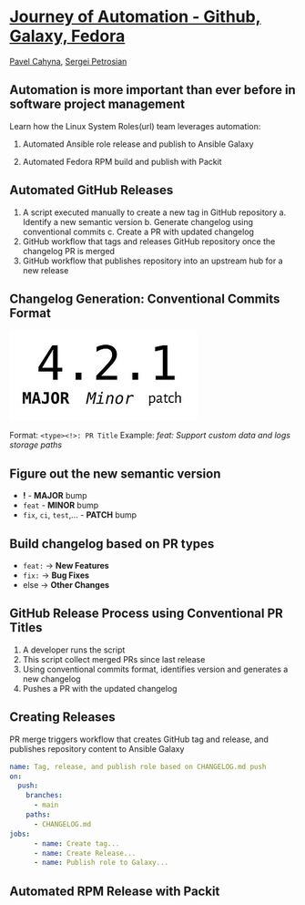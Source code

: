 <!--
theme: gaia
class:
 - invert
headingDivider: 2 
paginate: true
-->

<!--
_class:
 - lead
 - invert
-->

# [Journey of Automation - Github, Galaxy, Fedora](https://spetrosi.github.io/release_automation_devconf2023)

[Pavel Cahyna](mailto:pcahyna@redhat.com), [Sergei Petrosian](mailto:spetrosi@redhat.com)

## Automation is more important than ever before in software project management

<!-- Being able to automate the low level, labor intensive parts of project management is critical. There are many tools in the Fedora and Github ecosystems that facilitate project management, such as GitHub workflows, Packit, and more. -->

Learn how the Linux System Roles(url) team leverages automation:
1. Automated Ansible role release and publish to Ansible Galaxy
<!-- 2. Automated Ansible collection build, publish and release to Galaxy -->
2. Automated Fedora RPM build and publish with Packit
<!--
Comments for the slide for the presenters
For slies syntax examples use https://github.com/ralexander-phi/marp-to-pages/blob/main/README.md and https://github.com/spetrosi/jak_psat_moderni_ucebnice/blob/dev/README.md
-->

## Automated GitHub Releases

1. A script executed manually to create a new tag in GitHub repository
    a. Identify a new semantic version
    b. Generate changelog using conventional commits
    c. Create a PR with updated changelog
2. GitHub workflow that tags and releases GitHub repository once the changelog PR is merged
3. GitHub workflow that publishes repository into an upstream hub for a new release
<!-- 3. Cron-like daily GitHub workflow that collects and publishes content from multiple repositories if any repository has an update -->

## Changelog Generation: Conventional Commits Format

![](img/semver.jpg)

Format:
`<type><!>: PR Title`
Example:
*feat: Support custom data and logs storage paths*

## Figure out the new semantic version

- **!** - **MAJOR** bump
- `feat` - **MINOR** bump
- `fix`, `ci`, `test`,… - **PATCH** bump

## Build changelog based on PR types

- `feat:` -> **New Features**
- `fix:` -> **Bug Fixes**
- else -> **Other Changes**

## GitHub Release Process using Conventional PR Titles

1. A developer runs the script
2. This script collect merged PRs since last release
3. Using conventional commits format, identifies version and generates a new changelog
4. Pushes a PR with the updated changelog

## Creating Releases

PR merge triggers workflow that creates GitHub tag and release, and publishes repository content to Ansible Galaxy

```yaml
name: Tag, release, and publish role based on CHANGELOG.md push
on:
  push:
    branches:
      - main
    paths:
      - CHANGELOG.md
jobs:
      - name: Create tag...
      - name: Create Release...
      - name: Publish role to Galaxy...
```

## Automated RPM Release with Packit

